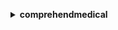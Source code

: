 **<details ><summary style="color:none;">comprehendmedical</summary><blockquote>**

- **<details><summary style="color:none;"><b><u>describe-entities-detection-v2-job</b></u></summary><blockquote>**

  * **<p style="color:none;">--job-id</p>**
  * **<p style="color:none;">--cli-input-json</p>**
  * **<p style="color:none;">--cli-input-yaml</p>**
  * **<p style="color:none;">--generate-cli-skeleton</p>**
  </br>
  **<p style="color:red;">Description</p>**
  </br>
  ## **Examples**
  ```bash

  ```
  ```json

  ```


- **<details><summary style="color:none;"><b><u>describe-icd10-cm-inference-job</b></u></summary><blockquote>**

  * **<p style="color:none;">--job-id</p>**
  * **<p style="color:none;">--cli-input-json</p>**
  * **<p style="color:none;">--cli-input-yaml</p>**
  * **<p style="color:none;">--generate-cli-skeleton</p>**
  </br>
  **<p style="color:red;">Description</p>**
  </br>
  ## **Examples**
  ```bash

  ```
  ```json

  ```


- **<details><summary style="color:none;"><b><u>describe-phi-detection-job</b></u></summary><blockquote>**

  * **<p style="color:none;">--job-id</p>**
  * **<p style="color:none;">--cli-input-json</p>**
  * **<p style="color:none;">--cli-input-yaml</p>**
  * **<p style="color:none;">--generate-cli-skeleton</p>**
  </br>
  **<p style="color:red;">Description</p>**
  </br>
  ## **Examples**
  ```bash

  ```
  ```json

  ```


- **<details><summary style="color:none;"><b><u>describe-rx-norm-inference-job</b></u></summary><blockquote>**

  * **<p style="color:none;">--job-id</p>**
  * **<p style="color:none;">--cli-input-json</p>**
  * **<p style="color:none;">--cli-input-yaml</p>**
  * **<p style="color:none;">--generate-cli-skeleton</p>**
  </br>
  **<p style="color:red;">Description</p>**
  </br>
  ## **Examples**
  ```bash

  ```
  ```json

  ```


- **<details><summary style="color:none;"><b><u>detect-entities-v2</b></u></summary><blockquote>**

  * **<p style="color:none;">--text</p>**
  * **<p style="color:none;">--cli-input-json</p>**
  * **<p style="color:none;">--cli-input-yaml</p>**
  * **<p style="color:none;">--generate-cli-skeleton</p>**
  </br>
  **<p style="color:red;">Description</p>**
  </br>
  ## **Examples**
  ```bash

  ```
  ```json

  ```


- **<details><summary style="color:none;"><b><u>detect-phi</b></u></summary><blockquote>**

  * **<p style="color:none;">--text</p>**
  * **<p style="color:none;">--cli-input-json</p>**
  * **<p style="color:none;">--cli-input-yaml</p>**
  * **<p style="color:none;">--generate-cli-skeleton</p>**
  </br>
  **<p style="color:red;">Description</p>**
  </br>
  ## **Examples**
  ```bash

  ```
  ```json

  ```


- **<details><summary style="color:none;"><b><u>help</b></u></summary><blockquote>**

  * **<p style="color:none;"></p>**
  </br>
  **<p style="color:red;">Description</p>**
  </br>
  ## **Examples**
  ```bash

  ```
  ```json

  ```


- **<details><summary style="color:none;"><b><u>infer-icd10-cm</b></u></summary><blockquote>**

  * **<p style="color:none;">--text</p>**
  * **<p style="color:none;">--cli-input-json</p>**
  * **<p style="color:none;">--cli-input-yaml</p>**
  * **<p style="color:none;">--generate-cli-skeleton</p>**
  </br>
  **<p style="color:red;">Description</p>**
  </br>
  ## **Examples**
  ```bash

  ```
  ```json

  ```


- **<details><summary style="color:none;"><b><u>infer-rx-norm</b></u></summary><blockquote>**

  * **<p style="color:none;">--text</p>**
  * **<p style="color:none;">--cli-input-json</p>**
  * **<p style="color:none;">--cli-input-yaml</p>**
  * **<p style="color:none;">--generate-cli-skeleton</p>**
  </br>
  **<p style="color:red;">Description</p>**
  </br>
  ## **Examples**
  ```bash

  ```
  ```json

  ```


- **<details><summary style="color:none;"><b><u>list-entities-detection-v2-jobs</b></u></summary><blockquote>**

  * **<p style="color:none;">--filter</p>**
  * **<p style="color:none;">--next-token</p>**
  * **<p style="color:none;">--max-results</p>**
  * **<p style="color:none;">--cli-input-json</p>**
  * **<p style="color:none;">--cli-input-yaml</p>**
  * **<p style="color:none;">--generate-cli-skeleton</p>**
  </br>
  **<p style="color:red;">Description</p>**
  </br>
  ## **Examples**
  ```bash

  ```
  ```json

  ```


- **<details><summary style="color:none;"><b><u>list-icd10-cm-inference-jobs</b></u></summary><blockquote>**

  * **<p style="color:none;">--filter</p>**
  * **<p style="color:none;">--next-token</p>**
  * **<p style="color:none;">--max-results</p>**
  * **<p style="color:none;">--cli-input-json</p>**
  * **<p style="color:none;">--cli-input-yaml</p>**
  * **<p style="color:none;">--generate-cli-skeleton</p>**
  </br>
  **<p style="color:red;">Description</p>**
  </br>
  ## **Examples**
  ```bash

  ```
  ```json

  ```


- **<details><summary style="color:none;"><b><u>list-phi-detection-jobs</b></u></summary><blockquote>**

  * **<p style="color:none;">--filter</p>**
  * **<p style="color:none;">--next-token</p>**
  * **<p style="color:none;">--max-results</p>**
  * **<p style="color:none;">--cli-input-json</p>**
  * **<p style="color:none;">--cli-input-yaml</p>**
  * **<p style="color:none;">--generate-cli-skeleton</p>**
  </br>
  **<p style="color:red;">Description</p>**
  </br>
  ## **Examples**
  ```bash

  ```
  ```json

  ```


- **<details><summary style="color:none;"><b><u>list-rx-norm-inference-jobs</b></u></summary><blockquote>**

  * **<p style="color:none;">--filter</p>**
  * **<p style="color:none;">--next-token</p>**
  * **<p style="color:none;">--max-results</p>**
  * **<p style="color:none;">--cli-input-json</p>**
  * **<p style="color:none;">--cli-input-yaml</p>**
  * **<p style="color:none;">--generate-cli-skeleton</p>**
  </br>
  **<p style="color:red;">Description</p>**
  </br>
  ## **Examples**
  ```bash

  ```
  ```json

  ```


- **<details><summary style="color:none;"><b><u>start-entities-detection-v2-job</b></u></summary><blockquote>**

  * **<p style="color:none;">--input-data-config</p>**
  * **<p style="color:none;">--output-data-config</p>**
  * **<p style="color:none;">--data-access-role-arn</p>**
  * **<p style="color:none;">--job-name</p>**
  * **<p style="color:none;">--client-request-token</p>**
  * **<p style="color:none;">--kms-key</p>**
  * **<p style="color:none;">--language-code</p>**
  * **<p style="color:none;">--cli-input-json</p>**
  * **<p style="color:none;">--cli-input-yaml</p>**
  * **<p style="color:none;">--generate-cli-skeleton</p>**
  </br>
  **<p style="color:red;">Description</p>**
  </br>
  ## **Examples**
  ```bash

  ```
  ```json

  ```


- **<details><summary style="color:none;"><b><u>start-icd10-cm-inference-job</b></u></summary><blockquote>**

  * **<p style="color:none;">--input-data-config</p>**
  * **<p style="color:none;">--output-data-config</p>**
  * **<p style="color:none;">--data-access-role-arn</p>**
  * **<p style="color:none;">--job-name</p>**
  * **<p style="color:none;">--client-request-token</p>**
  * **<p style="color:none;">--kms-key</p>**
  * **<p style="color:none;">--language-code</p>**
  * **<p style="color:none;">--cli-input-json</p>**
  * **<p style="color:none;">--cli-input-yaml</p>**
  * **<p style="color:none;">--generate-cli-skeleton</p>**
  </br>
  **<p style="color:red;">Description</p>**
  </br>
  ## **Examples**
  ```bash

  ```
  ```json

  ```


- **<details><summary style="color:none;"><b><u>start-phi-detection-job</b></u></summary><blockquote>**

  * **<p style="color:none;">--input-data-config</p>**
  * **<p style="color:none;">--output-data-config</p>**
  * **<p style="color:none;">--data-access-role-arn</p>**
  * **<p style="color:none;">--job-name</p>**
  * **<p style="color:none;">--client-request-token</p>**
  * **<p style="color:none;">--kms-key</p>**
  * **<p style="color:none;">--language-code</p>**
  * **<p style="color:none;">--cli-input-json</p>**
  * **<p style="color:none;">--cli-input-yaml</p>**
  * **<p style="color:none;">--generate-cli-skeleton</p>**
  </br>
  **<p style="color:red;">Description</p>**
  </br>
  ## **Examples**
  ```bash

  ```
  ```json

  ```


- **<details><summary style="color:none;"><b><u>start-rx-norm-inference-job</b></u></summary><blockquote>**

  * **<p style="color:none;">--input-data-config</p>**
  * **<p style="color:none;">--output-data-config</p>**
  * **<p style="color:none;">--data-access-role-arn</p>**
  * **<p style="color:none;">--job-name</p>**
  * **<p style="color:none;">--client-request-token</p>**
  * **<p style="color:none;">--kms-key</p>**
  * **<p style="color:none;">--language-code</p>**
  * **<p style="color:none;">--cli-input-json</p>**
  * **<p style="color:none;">--cli-input-yaml</p>**
  * **<p style="color:none;">--generate-cli-skeleton</p>**
  </br>
  **<p style="color:red;">Description</p>**
  </br>
  ## **Examples**
  ```bash

  ```
  ```json

  ```


- **<details><summary style="color:none;"><b><u>stop-entities-detection-v2-job</b></u></summary><blockquote>**

  * **<p style="color:none;">--job-id</p>**
  * **<p style="color:none;">--cli-input-json</p>**
  * **<p style="color:none;">--cli-input-yaml</p>**
  * **<p style="color:none;">--generate-cli-skeleton</p>**
  </br>
  **<p style="color:red;">Description</p>**
  </br>
  ## **Examples**
  ```bash

  ```
  ```json

  ```


- **<details><summary style="color:none;"><b><u>stop-icd10-cm-inference-job</b></u></summary><blockquote>**

  * **<p style="color:none;">--job-id</p>**
  * **<p style="color:none;">--cli-input-json</p>**
  * **<p style="color:none;">--cli-input-yaml</p>**
  * **<p style="color:none;">--generate-cli-skeleton</p>**
  </br>
  **<p style="color:red;">Description</p>**
  </br>
  ## **Examples**
  ```bash

  ```
  ```json

  ```


- **<details><summary style="color:none;"><b><u>stop-phi-detection-job</b></u></summary><blockquote>**

  * **<p style="color:none;">--job-id</p>**
  * **<p style="color:none;">--cli-input-json</p>**
  * **<p style="color:none;">--cli-input-yaml</p>**
  * **<p style="color:none;">--generate-cli-skeleton</p>**
  </br>
  **<p style="color:red;">Description</p>**
  </br>
  ## **Examples**
  ```bash

  ```
  ```json

  ```


- **<details><summary style="color:none;"><b><u>stop-rx-norm-inference-job</b></u></summary><blockquote>**

  * **<p style="color:none;">--job-id</p>**
  * **<p style="color:none;">--cli-input-json</p>**
  * **<p style="color:none;">--cli-input-yaml</p>**
  * **<p style="color:none;">--generate-cli-skeleton</p>**
  </br>
  **<p style="color:red;">Description</p>**
  </br>
  ## **Examples**
  ```bash

  ```
  ```json

  ```


</blockquote></details>
</blockquote></details>
</blockquote></details>
</blockquote></details>
</blockquote></details>
</blockquote></details>
</blockquote></details>
</blockquote></details>
</blockquote></details>
</blockquote></details>
</blockquote></details>
</blockquote></details>
</blockquote></details>
</blockquote></details>
</blockquote></details>
</blockquote></details>
</blockquote></details>
</blockquote></details>
</blockquote></details>
</blockquote></details>
</blockquote></details>
</blockquote></details>
